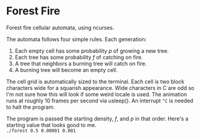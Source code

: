 # Forest Fire

Forest fire cellular automata, using ncurses.

The automata follows four simple rules. Each generation:
1. Each empty cell has some probability *p* of growing a new tree.
2. Each tree has some probability *f* of catching on fire.
3. A tree that neighbors a burning tree will catch on fire.
4. A burning tree will become an empty cell.

The cell grid is automatically sized to the terminal. Each cell is two block characters wide for a squarish appearance. Wide characters in C are odd so I'm not sure how this will look if some weird locale is used. The animation runs at roughly 10 frames per second via usleep(). An interrupt ```^C``` is needed to halt the program.

The program is passed the starting density, *f*, and *p* in that order. Here's a starting value that looks good to me.  
```./forest 0.5 0.00001 0.001```
